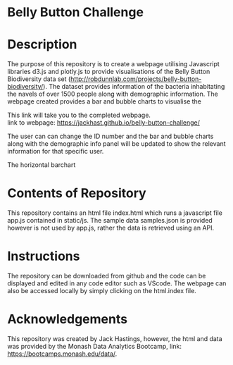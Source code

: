 # Belly Button Challenge

# Description

The purpose of this repository is to create a webpage utilising Javascript libraries d3.js and plotly.js to provide visualisations of the Belly Button Biodiversity data set (http://robdunnlab.com/projects/belly-button-biodiversity/). The dataset provides information of the bacteria inhabitating the navels of over 1500 people along with demographic information. The webpage created provides a bar and bubble charts to visualise the 

This link will take you to the completed webpage. <br>
link to webpage: https://jackhast.github.io/belly-button-challenge/

The user can can change the ID number and the bar and bubble charts along with the demographic info panel will be updated to show the relevant information for that specific user.  

The horizontal barchart 

# Contents of Repository 

This repository contains an html file index.html which runs a javascript file app.js contained in static/js.
The sample data samples.json is provided however is not used by app.js, rather the data is retrieved using an API.

# Instructions

The repository can be downloaded from github and the code can be displayed and edited in any code editor such as VScode. The webpage can also be accessed locally by simply clicking on the html.index file. 

# Acknowledgements

This repository was created by Jack Hastings, however, the html and data was provided by the Monash Data Analytics Bootcamp, link: https://bootcamps.monash.edu/data/.
